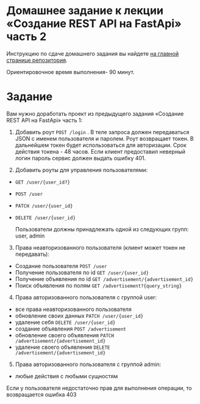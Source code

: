 # Домашнее задание к лекции «Создание REST API на FastApi» часть 2

Инструкцию по сдаче домашнего задания вы найдете  [на главной странице репозитория](https://github.com/netology-code/py-homeworks-web/tree/new). 


Ориентировочное время выполнения- 90 минут.

# Задание 
Вам нужно доработать проект из предыдущего задания «Создание REST API на FastApi» часть 1:

1. Добавить роут `POST /login` . В теле запроса должен передаваться JSON с именем пользователя и паролем.  Роут возвращает токен. В дальнейшем токен будет использоваться для авторизации.  Срок действия токена - 48 часов. Если клиент предоставил неверный логин пароль сервис должен выдать ошибку 401. 

2. Добавить роуты для управления пользователями:
- `GET /user/{user_id?}`
- `POST /user` 
- `PATCH /user/{user_id} `
- `DELETE /user/{user_id}`

  Пользователи должны принадлежать одной из следующих групп: user, admin

3. Права неавторизованного пользователя (клиент может токен не передавать):
- Создание пользователя `POST /user`
- Получение пользователя по id `GET /user/{user_id}`
- Получение объявления по id  `GET /advertisement/{advertisement_id}`
- Поиск объявления по полям `GET /advertisement?{query_string}`

4. Права авторизованного пользователя с группой user:
- все права неавторизованного пользователя
- обновление своих данных `PATCH /user/{user_id}`
- удаление себя `DELETE /user/{user_id}`
- создание объявления  `POST /advertisement`
- обновление своего объявления `PATCH /advertisement/{advertisement_id}`
- удаление своего объявления `DELETE /advertisement/{advertisement_id}`

5. Права авторизованного пользователя с группой admin:
- любые действия с любыми сущностям

Если у пользователя недостаточно прав для выполнения операции, то возвращается ошибка 403